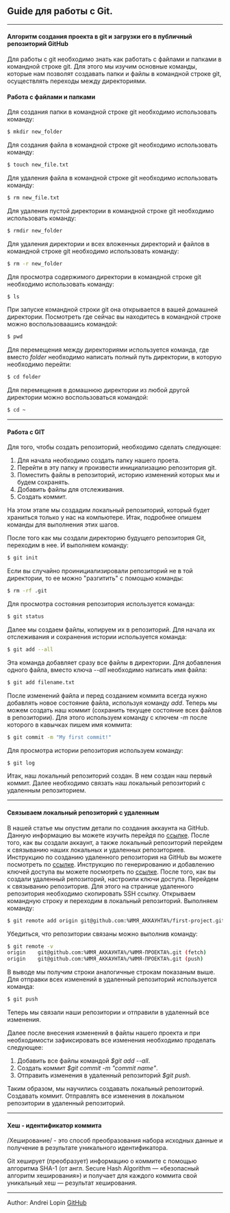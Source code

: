 ## Guide для работы с Git.
____

#### Алгоритм создания проекта в git и загрузки его в публичный репозиторий GitHub

Для работы с git необходимо знать как работать с файлами и папками в командной строке git.
Для этого мы изучим основные команды, которые нам позволят создавать папки и файлы в командной строке git, осуществлять переходы между директориями.

#### Работа с файлами и папками

Для создания папки в командной строке git необходимо использовать команду:
```bash
$ mkdir new_folder
```
Для создания файла в командной строке git необходимо использовать команду:
```bash
$ touch new_file.txt
```
Для удаления файла в командной строке git необходимо использовать команду:
```bash
$ rm new_file.txt
```
Для удаления пустой директории в командной строке git необходимо использовать команду:
```bash
$ rmdir new_folder
```
Для удаления директории и всех вложенных директорий и файлов в командной строке git необходимо использовать команду:
```bash
$ rm -r new_folder
```
Для просмотра содержимого директории в командной строке git необходимо использовать команду:
```bash
$ ls
```
При запуске командной строки git она открывается в вашей домашней директории. 
Посмотреть где сейчас вы находитесь в командной строке можно воспользоваашись командой:
```bash
$ pwd
```
Для перемещения между директориями используется команда, где вместо *folder* необходимо написать полный путь директории, в которую необходимо перейти:
```bash
$ cd folder
```
Для перемещения в домашнюю директории из любой другой директории можно воспользоваться командой:
```bash
$ cd ~
```
____
#### Работа с GIT

Для того, чтобы создать репозиторий, необходимо сделать следующее:
  
1. Для начала необходимо создать папку нашего проета.
2. Перейти в эту папку и произвести инициализацию репозитория git.
3. Поместить файлы в репозиторий, историю изменений которых мы и будем сохранять.
4. Добавить файлы для отслеживания.
5. Создать коммит.

На этом этапе мы создадим локальный репозиторий, который будет храниться только у нас на компьютере. 
Итак, подробнее опишем команды для выполнения этих шагов.

После того как мы создали директорию будущего репозитория Git, переходим в нее. 
И выполняем команду:
```bash
$ git init
```
Если вы случайно проинициализировали репозиторий не в той директории, то ее можно "разгитить" с помощью команды:
```bash
$ rm -rf .git
```
Для просмотра состояния репозитория используется команда:
```bash
$ git status
```
Далее мы создаем файлы, копируем их в репозиторий. Для начала их отслеживания и сохранения истории используется команда:
```bash
$ git add --all
```
Эта команда добавляет сразу все файлы в директории. Для добавления одного файла, вместо ключа *--all* необходимо написать имя файла:
```bash
$ git add filename.txt
```
После изменений файла и перед созданием коммита всегда нужно добавлять новое состояние файла, используя команду *add*. 
Теперь мы можем создать наш коммит (сохранить текущее состояние всех файлов в репозитории). 
Для этого используем команду с ключем *-m* после которого в кавычках пишем имя коммита:
```bash
$ git commit -m "My first commit!"
```
Для просмотра истории репозитория используем команду:
```bash
$ git log
```
Итак, наш локальный репозиторий создан. В нем создан наш первый коммит. 
Далее необходимо связать наш локальный репозиторий с удаленным репозиторием. 
____
#### Связываем локальный репозиторий с удаленным
В нашей статье мы опустим детали по создания аккаунта на GitHub.
Данную информацию вы можете изучить перейдя по [ссылке](https://docs.github.com/ru/get-started/signing-up-for-github/signing-up-for-a-new-github-account).
После того, как вы создали аккаунт, а также локальный репозиторий перейдем к связыванию наших локальных и удаленных репозиториев.
Инструкцию по созданию удаленного репозитория на GitHub вы можете посмотреть по [ссылке](https://docs.github.com/ru/get-started/quickstart/create-a-repo).
Инструкцию по генерированию и добавлению ключей доступа вы можете посмотреть по [ссылке](https://docs.github.com/ru/authentication/managing-commit-signature-verification).
После того, как вы создали удаленный репозиторий, настроили ключи доступа. Перейдем к связыванию репозиторив. 
Для этого на странице удаленного репозитория необходимо скопировать SSH ссылку.
Открываем командную строку и переходим в локальный репозиторий. Выполняем команду:
```bash
$ git remote add origin git@github.com:%ИМЯ_АККАУНТА%/first-project.git 
```
Убедиться, что репозитории связаны можно выполнив команду:
```bash
$ git remote -v
origin    git@github.com:%ИМЯ_АККАУНТА%/%ИМЯ-ПРОЕКТА%.git (fetch)
origin    git@github.com:%ИМЯ_АККАУНТА%/%ИМЯ-ПРОЕКТА%.git (push) 
```
В выводе мы получим строки аналогичные строкам показаным выше.
Для отправки всех изменений в удаленный репозиторий используется команда:
```bash
$ git push
```
Теперь мы связали наши репозитории и отправили в удаленный все изменения. 
  
Далее после внесения изменений в файлы нашего проекта и при необходимости зафиксировать все изменения необходимо проделать следующее:
1. Добавить все файлы командой *$git add --all*.
2. Создать коммит *$git commit -m "commit name"*.
3. Отправить изменения в удаленный репозиторий *$git push*.
  
Таким образом, мы научились создавать локальный репозиторий. Создавать коммит. 
Отправлять все изменения в локальном репозитории в удаленный репозиторий.

____
#### Хеш - идентификатор коммита

/Хеширование/ - это способ преобразования набора исходных данные и получение в результате уникального идентификатора.

Git хеширует (преобразует) информацию о коммите с помощью алгоритма SHA-1 (от англ. Secure Hash Algorithm — «безопасный алгоритм хеширования») 
и получает для каждого коммита свой уникальный хеш — результат хеширования.

____
Author: Andrei Lopin [GitHub](https://github.com/AndreyLopin "Мой GitHub")